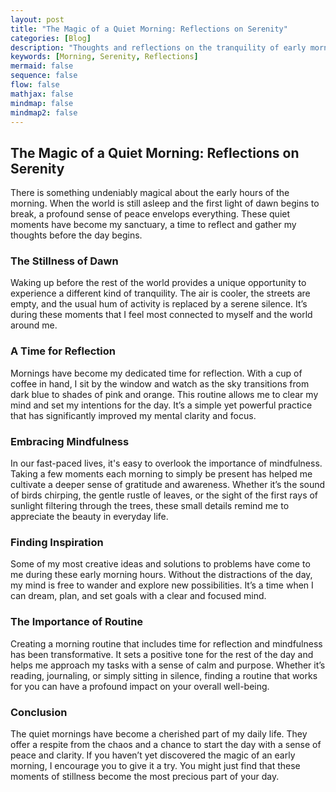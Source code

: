 ```yaml
---
layout: post
title: "The Magic of a Quiet Morning: Reflections on Serenity"
categories: [Blog]
description: "Thoughts and reflections on the tranquility of early mornings."
keywords: [Morning, Serenity, Reflections]
mermaid: false
sequence: false
flow: false
mathjax: false
mindmap: false
mindmap2: false
---
```


## The Magic of a Quiet Morning: Reflections on Serenity

There is something undeniably magical about the early hours of the morning. When the world is still asleep and the first light of dawn begins to break, a profound sense of peace envelops everything. These quiet moments have become my sanctuary, a time to reflect and gather my thoughts before the day begins.

### The Stillness of Dawn

Waking up before the rest of the world provides a unique opportunity to experience a different kind of tranquility. The air is cooler, the streets are empty, and the usual hum of activity is replaced by a serene silence. It’s during these moments that I feel most connected to myself and the world around me.

### A Time for Reflection

Mornings have become my dedicated time for reflection. With a cup of coffee in hand, I sit by the window and watch as the sky transitions from dark blue to shades of pink and orange. This routine allows me to clear my mind and set my intentions for the day. It’s a simple yet powerful practice that has significantly improved my mental clarity and focus.

### Embracing Mindfulness

In our fast-paced lives, it's easy to overlook the importance of mindfulness. Taking a few moments each morning to simply be present has helped me cultivate a deeper sense of gratitude and awareness. Whether it’s the sound of birds chirping, the gentle rustle of leaves, or the sight of the first rays of sunlight filtering through the trees, these small details remind me to appreciate the beauty in everyday life.

### Finding Inspiration

Some of my most creative ideas and solutions to problems have come to me during these early morning hours. Without the distractions of the day, my mind is free to wander and explore new possibilities. It’s a time when I can dream, plan, and set goals with a clear and focused mind.

### The Importance of Routine

Creating a morning routine that includes time for reflection and mindfulness has been transformative. It sets a positive tone for the rest of the day and helps me approach my tasks with a sense of calm and purpose. Whether it’s reading, journaling, or simply sitting in silence, finding a routine that works for you can have a profound impact on your overall well-being.

### Conclusion

The quiet mornings have become a cherished part of my daily life. They offer a respite from the chaos and a chance to start the day with a sense of peace and clarity. If you haven’t yet discovered the magic of an early morning, I encourage you to give it a try. You might just find that these moments of stillness become the most precious part of your day.